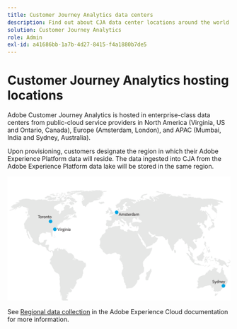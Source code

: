 ```yaml
---
title: Customer Journey Analytics data centers
description: Find out about CJA data center locations around the world.
solution: Customer Journey Analytics
role: Admin
exl-id: a41686bb-1a7b-4d27-8415-f4a1880b7de5
---
```

# Customer Journey Analytics hosting locations

Adobe Customer Journey Analytics is hosted in enterprise-class data centers from public-cloud service providers in North America (Virginia, US and Ontario, Canada), Europe (Amsterdam, London), and APAC (Mumbai, India and Sydney, Australia).

Upon provisioning, customers designate the region in which their Adobe Experience Platform data will reside. The data ingested into CJA from the Adobe Experience Platform data lake will be stored in the same region.

![CJA data centers](assets/data-centers.png)

See [Regional data collection](https://experienceleague.adobe.com/en/docs/core-services/interface/data-collection/rdc) in the Adobe Experience Cloud documentation for more information.
